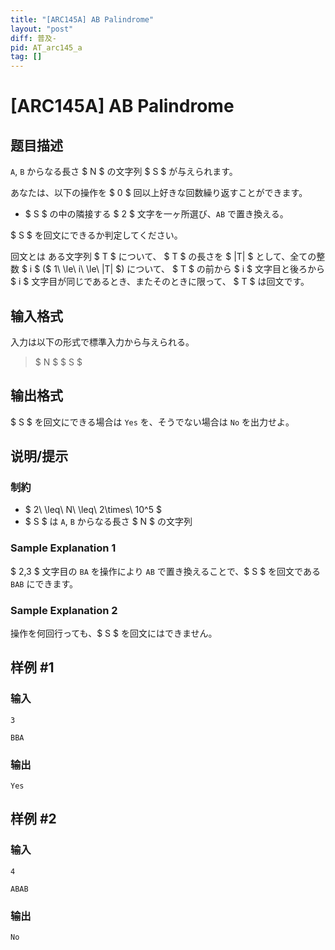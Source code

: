 ```yaml
---
title: "[ARC145A] AB Palindrome"
layout: "post"
diff: 普及-
pid: AT_arc145_a
tag: []
---
```


# [ARC145A] AB Palindrome

## 题目描述

[problemUrl]: https://atcoder.jp/contests/arc145/tasks/arc145_a

`A`, `B` からなる長さ $ N $ の文字列 $ S $ が与えられます。

あなたは、以下の操作を $ 0 $ 回以上好きな回数繰り返すことができます。

- $ S $ の中の隣接する $ 2 $ 文字を一ヶ所選び、`AB` で置き換える。

$ S $ を回文にできるか判定してください。

 回文とは ある文字列 $ T $ について、 $ T $ の長さを $ |T| $ として、全ての整数 $ i $ ($ 1\ \le\ i\ \le\ |T| $) について、 $ T $ の前から $ i $ 文字目と後ろから $ i $ 文字目が同じであるとき、またそのときに限って、 $ T $ は回文です。

## 输入格式

入力は以下の形式で標準入力から与えられる。

> $ N $ $ S $

## 输出格式

$ S $ を回文にできる場合は `Yes` を、そうでない場合は `No` を出力せよ。

## 说明/提示

### 制約

- $ 2\ \leq\ N\ \leq\ 2\times\ 10^5 $
- $ S $ は `A`, `B` からなる長さ $ N $ の文字列

### Sample Explanation 1

$ 2,3 $ 文字目の `BA` を操作により `AB` で置き換えることで、$ S $ を回文である `BAB` にできます。

### Sample Explanation 2

操作を何回行っても、$ S $ を回文にはできません。

## 样例 #1

### 输入

```
3
BBA
```

### 输出

```
Yes
```

## 样例 #2

### 输入

```
4
ABAB
```

### 输出

```
No
```

